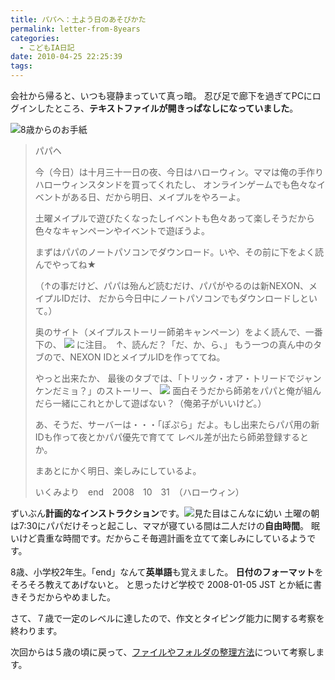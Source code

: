 ```yaml
---
title: パパへ：土よう日のあそびかた
permalink: letter-from-8years
categories:
  - こどもIA日記
date: 2010-04-25 22:25:39
tags:
---
```


会社から帰ると、いつも寝静まっていて真っ暗。
忍び足で廊下を過ぎてPCにログインしたところ、**テキストファイルが開きっぱなしになっていました**。

![8歳からのお手紙](/images/ia-kid/193-folder-2008-halloween.png)
<!-- more -->

> パパヘ
> 
> 今（今日）は十月三十一日の夜、今日はハローウィン。ママは俺の手作りハローウィンスタンドを買ってくれたし、
> オンラインゲームでも色々なイベントがある日、だから明日、メイプルをやろーよ。
> 
> 土曜メイプルで遊びたくなったしイベントも色々あって楽しそうだから
> 色々なキャンペーンやイベントで遊ぼうよ。
> 
> まずはパパのノートパソコンでダウンロード。いや、その前に下をよく読んでやってね★
> 
> （↑の事だけど、パパは殆んど読むだけ、パパがやるのは新NEXON、メイプルIDだけ、
> だから今日中にノートパソコンでもダウンロードしといて。）
> 
> 奥のサイト（メイプルストーリー師弟キャンペーン）をよく読んで、一番下の、
> ![](/images/ia-kid/193-folder-2008-halloween-a.png)
> に注目。　↑、読んだ？「だ、か、ら、」
> もう一つの真ん中のタブので、NEXON IDとメイプルIDを作っててね。
> 
> やっと出来たか、
> 最後のタブでは、「トリック・オア・トリードでジャンケンだミョ？」のストーリー、
> ![](/images/ia-kid/193-folder-2008-halloween-b.png)
> 面白そうだから師弟をパパと俺が組んだら一緒にこれとかして遊ばない？（俺弟子がいいけど。）
> 
> あ、そうだ、サーバーは・・・「ぽぷら」だよ。もし出来たらパパ用の新IDも作って夜とかパパ優先で育てて
> レベル差が出たら師弟登録するとか。
> 
> まあとにかく明日、楽しみにしているよ。
> 
> いくみより　end　2008　10　31　（ハローウィン）

ずいぶん**計画的なインストラクション**です。![見た目はこんなに幼い](/images/ia-kid/20080505-8sai-waiting.png)
土曜の朝は7:30にパパだけそっと起こし、ママが寝ている間は二人だけの**自由時間**。
眠いけど貴重な時間です。だからこそ毎週計画を立てて楽しみにしているようです。

8歳、小学校2年生。「end」なんて**英単語**も覚えました。
**日付のフォーマット**をそろそろ教えてあげないと。
と思ったけど学校で 2008-01-05 JST とか紙に書きそうだからやめました。

さて、７歳で一定のレベルに達したので、作文とタイピング能力に関する考察を終わります。

次回からは５歳の頃に戻って、[ファイルやフォルダの整理方法](/news/directory-structure-by-5years-child/)について考察します。
